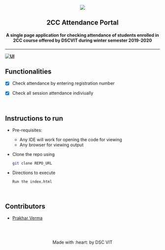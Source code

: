 <p align="center">
	<img src="https://user-images.githubusercontent.com/30529572/72455010-fb38d400-37e7-11ea-9c1e-8cdeb5f5906e.png" />
	<h2 align="center"> 2CC Attendance Portal </h2>
	<h4 align="center">A single page application for checking attendance of students enrolled in 2CC course offered by DSCVIT during winter semester 2019-2020<h4>
</p>

---
  [![UI ](https://img.shields.io/badge/User%20Interface-Link%20to%20UI-orange?style=flat-square&logo=appveyor)](https://2cc.dscvit.com/)


## Functionalities
- [x]  Check attendance by entering registration number
- [x]  Check all session attendance indiviually


<br>


## Instructions to run

* Pre-requisites:
	- Any IDE will work for opening the code for viewing 
	-  Any browser for viewing output

* Clone the repo using  
	```bash
	git clone REPO_URL
	```

* Directions to execute 
	```
	Run the index.html
	```

<br>

## Contributors

* [Prakhar Verma](https://github.com/prakhar0912)



<br>
<br>

<p align="center">
	Made with :heart: by DSC VIT
</p>

